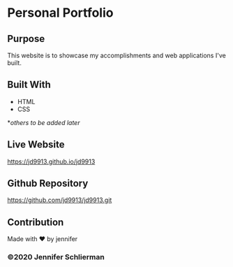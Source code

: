 ﻿# Personal Portfolio

## Purpose
This website is to showcase my accomplishments and web applications I've built.

## Built With
* HTML
* CSS

**others to be added later*

## Live Website
https://jd9913.github.io/jd9913

## Github Repository
https://github.com/jd9913/jd9913.git



## Contribution
Made with ❤️ by jennifer

### ©️2020 Jennifer Schlierman 
